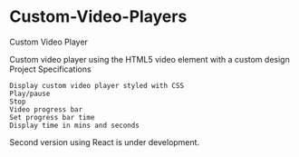 # Custom-Video-Players

Custom Video Player

Custom video player using the HTML5 video element  with a custom design
Project Specifications

    Display custom video player styled with CSS
    Play/pause
    Stop
    Video progress bar
    Set progress bar time
    Display time in mins and seconds
    
 Second version using React is under development. 
